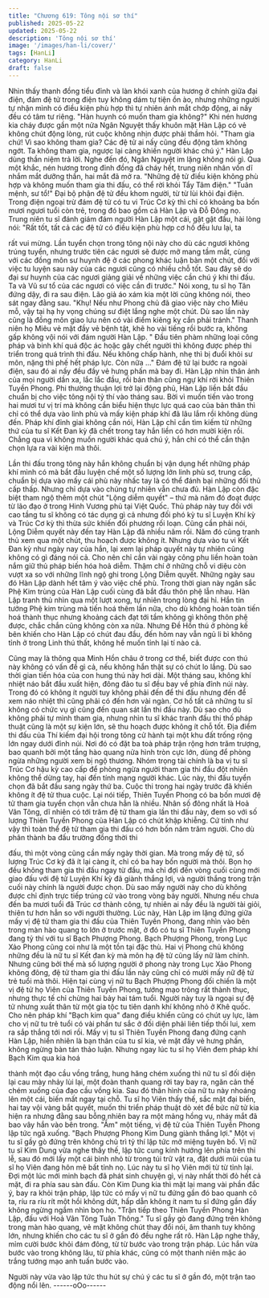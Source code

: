 ```yaml
---
title: "Chương 619: Tông nội sơ thí"
published: 2025-05-22
updated: 2025-05-22
description: 'Tông nội sơ thí'
image: '/images/han-li/cover/'
tags: [HanLi]
category: HanLi
draft: false
---
```


Nhìn thấy thanh đồng tiểu đỉnh và làn khói xanh của hương ở
chính giữa đại điện, đám đệ tử trong điện tuy không dám tự tiện
ồn ào, nhưng những người tự nhận mình có điều kiện phù hợp thì
tự nhiên ánh mắt chớp động, ai nấy đều có tâm tư riêng.
"Hàn huynh có muốn tham gia không?" Khi nén hương kia cháy
được gần một nửa Ngân Nguyệt thấy khuôn mặt Hàn Lập có vẻ
không chút động lòng, rút cuộc không nhịn được phải thầm hỏi.
"Tham gia chứ! Vì sao không tham gia? Các đệ tử ai nấy cũng
đều động tâm không ngớt. Ta không tham gia, ngược lại càng
khiến người khác chú ý." Hàn Lập dùng thần niệm trả lời.
Nghe đến đó, Ngân Nguyệt im lặng không nói gì.
Qua một khắc, nén hương trong đỉnh đồng đã cháy hết, trung
niên nhân vốn dĩ nhắm mắt dưỡng thần, hai mắt đã mở ra.
"Những đệ tử điều kiện không phù hợp và không muốn tham gia
thi đấu, có thể rời khỏi Tẩy Tâm điện."
"Tuân mệnh, sư tổ!"
Đại bộ phận đệ tử đều khom người, từ từ lùi khỏi đại điện.
Trong điện ngoại trừ đám đệ tử có tu vi Trúc Cơ kỳ thì chỉ có
khoảng ba bốn mươi ngươi tuổi còn trẻ, trong đó bao gồm cả Hàn
Lập và Đỗ Đông nọ.
Trung niên tu sĩ đánh giám đám người Hàn Lập một cái, gật gật
đầu, hài lòng nói:
"Rất tốt, tất cả các đệ tử có điều kiện phù hợp cơ hồ đều lưu lại, ta

rất vui mừng. Lần tuyển chọn trong tông nội này cho dù các ngươi
không trúng tuyển, nhưng trước tiên các ngươi sẽ được mở mang
tầm mắt, cùng với các đồng môn sư huynh đệ ở các phong khác
luận bàn một chút, đối với việc tu luyện sau này của các ngươi
cũng có nhiều chỗ tốt. Sau đây sẽ do đại sư huynh của các ngươi
giảng giải về những việc cần chú ý khi thi đấu. Ta và Vũ sư tổ của
các ngươi có việc cần đi trước."
Nói xong, tu sĩ họ Tân đứng dậy, đi ra sau điện. Lão giả áo xám
kia một lời cũng không nói, theo sát ngay đằng sau.
"Khụ! Nếu như Phong chủ đã giao việc này cho Miêu mỗ, vậy tại
hạ hy vọng chúng sư điệt lắng nghe một chút. Dù sao lần này
cũng là đồng môn giao lưu nên có vài điểm kiêng kỵ cần phải
tránh." Thanh niên họ Miêu vẻ mặt đầy vẻ bệnh tật, khẽ ho vài
tiếng rồi bước ra, không gấp không vội nói với đám người Hàn
Lập.
" Đầu tiên phàm những loại công pháp và binh khí quá độc ác
hoặc gây chết người thì không được phép thi triển trong quá trình
thi đấu. Nếu không chấp hành, nhẹ thì bị đuổi khỏi sư môn, nặng
thì phế hết pháp lực. Còn nữa …" Đám đệ tử lại bước ra ngoài
điện, sau đó ai nấy đều đầy vẻ hưng phấn mà bay đi.
Hàn Lập nhìn thân ảnh của mọi người dần xa, lắc lắc đầu, rồi bản
thân cũng ngự khí rời khỏi Thiên Tuyền Phong.
Phi thường thuận lợi trở lại động phủ, Hàn Lập liền bắt đầu chuẩn
bị cho việc tông nội tỷ thí vào tháng sau.
Bời vì muốn tiến vào trong hai mươi tư vị trí mà không cần biểu
hiện thực lực quá cao của bản thân thì chỉ có thể dựa vào linh
phù và mấy kiện pháp khí đã lâu lắm rồi không dùng đến.
Pháp khí đỉnh giai không cần nói, Hàn Lập chỉ cần tìm kiếm từ
những thứ của tu sĩ Kết Đan kỳ đã chết trong tay hắn liền có hơn
mười kiện rồi.
Chẳng qua vì không muốn người khác quá chú ý, hắn chỉ có thể
cẩn thận chọn lựa ra vài kiện mà thôi.

Lần thi đấu trong tông này hắn không chuẩn bị vận dụng hết
những pháp khí mình có mà bắt đầu luyện chế một số lượng lớn
linh phù sơ, trung cấp, chuẩn bị dựa vào mấy cái phù này nhấc
tay là có thể đánh bại những đối thủ cấp thấp.
Nhưng chỉ dựa vào chúng tự nhiên vẫn chưa đủ. Hàn Lập còn
đặc biệt tham ngộ thêm một chút "Lộng diễm quyết" – thứ mà
năm đó đoạt được từ lão đạo ở trong Hinh Vương phủ tại Việt
Quốc. Thủ pháp này tuy đối với cao tầng tu sĩ không có tác dụng
gì cả nhưng đối phó kỳ tu sĩ Luyện Khí kỳ và Trúc Cơ kỳ thì thừa
sức khiến đối phương rối loạn.
Cũng cần phải nói, Lộng Diễm quyết này đến tay Hàn Lập đã
nhiều năm rồi. Năm đó cũng tranh thủ xem qua một chút, thu
hoạch được không ít.
Nhưng dựa vào tu vi Kết Đan kỳ như ngày nay của hắn, lại xem
lại pháp quyết này tự nhiên cũng không có gì đáng nói cả. Cho
nên chỉ cần vài ngày công phu liền hoàn toàn nắm giữ thủ pháp
biến hóa hoả diễm. Thậm chí ở những chỗ vi diệu còn vượt xa so
với những lĩnh ngộ ghi trong Lộng Diễm quyết.
Những ngày sau đó Hàn Lập dành hết tâm ý vào việc chế phù.
Trong thời gian này ngân sắc Phệ Kim trùng của Hàn Lập cuối
cùng đã bắt đầu thôn phệ lẫn nhau.
Hàn Lập tranh thủ nhìn qua một lượt xong, tự nhiên trong lòng đại
hỉ.
Hắn tin tưởng Phệ kim trùng mà tiến hoá thêm lần nữa, cho dù
không hoàn toàn tiến hoá thành thục nhưng khoảng cách đạt tới
tầm không gì không thôn phệ được, chắc chắn cũng không còn
xa nữa.
Nhưng Đề Hồn thú ở phòng kế bên khiến cho Hàn Lập có chút
đau đầu, đến hôm nay vẫn ngủ li bì không tỉnh ở trong Linh thú
thất, không hề muốn tỉnh lại tí nào cả.

Cũng may là thông qua Minh Hồn châu ở trong cơ thể, biết được
con thú này không có vấn đề gì cả, nếu không hắn thật sự có chút
lo lắng.
Dù sao thời gian tiến hóa của con hung thú này hơi dài.
Một tháng sau, không khí nhiệt náo bắt đầu xuất hiện, đông đảo
tu sĩ đều bay về phía đỉnh núi này. Trong đó có không ít người tuy
không phải đến để thi đấu nhưng đến để xem náo nhiệt thì cũng
phải có đến hơn vài ngàn.
Cơ hồ tất cả những tu sĩ không có chức vụ gì cũng đến quan sát
lần thi đấu này.
Dù sao cho dù không phải tự mình tham gia, nhưng nhìn tu sĩ
khác tranh đấu thi thố pháp thuật cũng là một sự kiện lớn, sẽ thu
hoạch được không ít chỗ tốt.
Địa điểm thi đấu của Thí kiếm đại hội trong tông cử hành tại một
khu đất trống rộng lớn ngay dưới đỉnh núi.
Nơi đó có đặt ba toà pháp trận rộng hơn trăm trượng, bao quanh
bởi một tầng hào quang nửa hình tròn cực lớn, dùng để phòng
ngừa những người xem bị ngộ thương.
Nhóm trọng tài chính là ba vị tu sĩ Trúc Cơ hậu kỳ cao cấp để
phòng ngừa người tham gia thi đấu đột nhiên không thể dừng tay,
hại đến tính mạng người khác.
Lúc này, thi đấu tuyển chọn đã bắt đầu sang ngày thứ ba. Cuộc
thi trong hai ngày trước đã khiến không ít đệ tử thua cuộc.
Lại nói tiếp, Thiên Tuyền Phong có ba bốn mươi đệ tử tham gia
tuyển chọn vẫn chưa hẳn là nhiều. Nhân số đông nhất là Hoả Vân
Tông, dĩ nhiên có tới trăm đệ tử tham gia lần thi đấu này, đem so
với số lượng Thiên Tuyền Phong của Hàn Lập có chút khập
khiễng.
Cứ tính như vậy thì toàn thể đệ tử tham gia thi đấu có hơn bốn
năm trăm người. Cho dù phân thành ba đấu trường đồng thời thi

đấu, thì một vòng cũng cần mấy ngày thời gian.
Mà trong mấy đệ tử, số lượng Trúc Cơ kỳ đã ít lại càng ít, chỉ có
ba hay bốn người mà thôi. Bọn họ đều không tham gia thi đấu
ngay từ đầu, mà chỉ đợi đến vòng cuối cùng mới giao đấu với đệ
tử Luyện Khí kỳ đã giành thắng lợi, và người thắng trong trận cuối
này chính là người được chọn.
Dù sao mấy người này cho dù không được chỉ định trực tiếp trúng
cử vào trong vòng bảy người. Nhưng nếu chưa đến ba mươi tuổi
đã Trúc cơ thành công, tự nhiên ai nấy đều là người tài giỏi, thiên
tư hơn hẳn so với người thường.
Lúc này, Hàn Lập im lặng đứng giữa mấy vị đệ tử tham gia thi đấu
của Thiên Tuyền Phong, đang nhìn vào bên trong màn hào quang
to lớn ở trước mặt, ở đó có tu sĩ Thiên Tuyền Phong đang tỷ thí
với tu sĩ Bạch Phượng Phong.
Bạch Phượng Phong, trong Lục Xảo Phong cũng coi như là một
tồn tại đặc thù. Hai vị Phong chủ không những đều là nữ tu sĩ Kết
đan kỳ mà môn hạ đệ tử cũng lấy nữ làm chính. Nhưng cũng bởi
thế mà số lượng người ở phong này trong Lục Xảo Phong không
đông, đệ tử tham gia thi đấu lần này cũng chỉ có mười mấy nữ đệ
tử trẻ tuổi mà thôi.
Hiện tại cùng vị nữ tu Bạch Phượng Phong đối chiến là một vị đệ
tử họ Viên của Thiên Tuyền Phong, tướng mạo trông rất thành
thục, nhưng thực tế chỉ chừng hai bảy hai tám tuổi.
Người này tuy là ngoại sự đệ tử nhưng xuất thân từ một gia tộc tu
tiên danh khí không nhỏ ở Khê quốc. Cho nên pháp khí "Bạch kim
qua" đang điều khiển cũng có chút uy lực, làm cho vị nữ tu trẻ tuổi
có vài phần tư sắc ở đối diện phải liên tiếp thối lui, xem ra sắp
thắng tới nơi rồi.
Mấy vị tu sĩ Thiên Tuyền Phong đang đứng cạnh Hàn Lập, hiển
nhiên là bạn thân của tu sĩ kia, vẻ mặt đầy vẻ hưng phấn, không
ngừng bàn tán thảo luận.
Nhưng ngay lúc tu sĩ họ Viên đem pháp khí Bạch Kim qua kia hoá

thành một đạo cầu vồng trắng, hung hăng chém xuống thì nữ tu sĩ
đối diện lại cau mày nhảy lùi lại, một đoàn thanh quang rời tay
bay ra, ngăn cản thế chém xuống của đạo cầu vồng kia. Sau đó
thân hình của nữ tu này nhoáng lên một cái, biến mất ngay tại
chỗ.
Tu sĩ họ Viên thấy thế, sắc mặt đại biến, hai tay vội vàng bắt
quyết, muốn thi triển pháp thuật dò xét để bức nữ tử kia hiện ra
nhưng đằng sau bỗng nhiên bay ra một mảng hồng vụ, nháy mắt
đã bao vây hắn vào bên trong.
"Ầm" một tiếng, vị đệ tử của Thiên Tuyền Phong lập tức ngã
xuống.
"Bạch Phượng Phong Kim Dung giành thắng lợi." Một vị tu sĩ gầy
gò đứng trên không chủ trì tỷ thí lập tức mở miệng tuyên bố.
Vị nữ tu sĩ Kim Dung vừa nghe thấy thế, lập tức cung kính hướng
lên phía trên thi lễ, sau đó mới lấy một cái bình nhỏ từ trong túi
trữ vật ra, đặt dưới mũi của tu sĩ họ Viên đang hôn mê bất tỉnh nọ.
Lúc này tu sĩ họ Viên mới từ từ tỉnh lại.
Đợi một lúc mới minh bạch đã phát sinh chuyện gì, vị này nhất
thời đỏ hết cả mặt, đi ra phía sau sàn đấu. Còn Kim Dung kia thì
mặt lại mang vài phần đắc ý, bay ra khỏi trận pháp, lập tức có
mấy vị nữ tu đứng gần đó bao quanh cô ta, ríu ra ríu rít một hồi
không dứt, hấp dẫn không ít nam tu sĩ đứng gần đấy không
ngừng ngắm nhìn bọn họ.
"Trận tiếp theo Thiên Tuyền Phong Hàn Lập, đấu với Hoả Vân
Tông Tuân Thông." Tu sĩ gầy gò đang đứng trên không trong màn
hào quang, vẻ mặt không chút thay đổi nói, âm thanh tuy không
lớn, nhưng khiến cho các tu sĩ ở gần đó đều nghe rất rõ.
Hàn Lập nghe thấy, mỉm cười bước khỏi đám đông, từ từ bước
vào trong trận pháp.
Lúc hắn vừa bước vào trong không lâu, từ phía khác, cũng có
một thanh niên mặc áo trắng tướng mạo anh tuấn bước vào.

Người này vừa vào lập tức thu hút sự chú ý các tu sĩ ở gần đó,
một trận tao động nổi lên.
------oOo------
